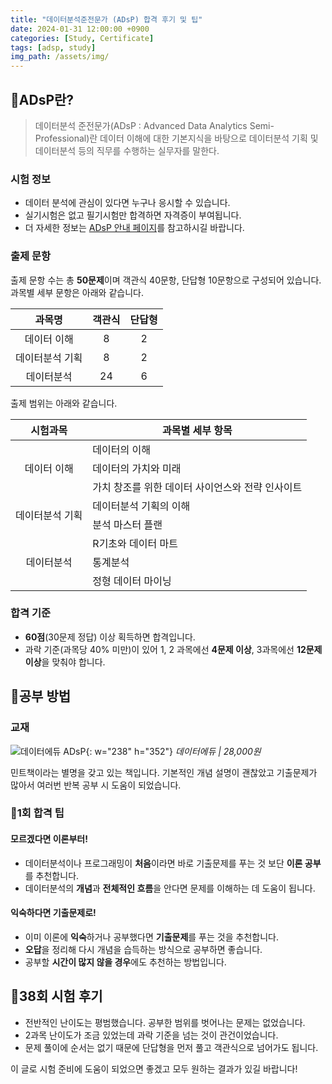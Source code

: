 ```yaml
---
title: "데이터분석준전문가 (ADsP) 합격 후기 및 팁"
date: 2024-01-31 12:00:00 +0900
categories: [Study, Certificate]
tags: [adsp, study] 
img_path: /assets/img/
---
```


## 📄ADsP란?
> 데이터분석 준전문가(ADsP : Advanced Data Analytics Semi-Professional)란 데이터 이해에 대한 기본지식을 바탕으로 데이터분석 기획 및 데이터분석 등의 직무를 수행하는 실무자를 말한다.

### 시험 정보
- 데이터 분석에 관심이 있다면 누구나 응시할 수 있습니다.
- 실기시험은 없고 필기시험만 합격하면 자격증이 부여됩니다.
- 더 자세한 정보는 [ADsP 안내 페이지](https://www.dataq.or.kr/www/sub/a_06.do)를 참고하시길 바랍니다.

### 출제 문항
출제 문항 수는 총 **50문제**이며 객관식 40문항, 단답형 10문항으로 구성되어 있습니다. 과목별 세부 문항은 아래와 같습니다.

| 과목명 | 객관식 | 단답형 |
| :--: | :--: | :--:|
| 데이터 이해| 8 | 2 |
| 데이터분석 기획 | 8 | 2 |
| 데이터분석 | 24 | 6 | 

출제 범위는 아래와 같습니다.

<table>
    <thead>
        <tr>
            <th style="text-align:center">시험과목</th>
            <th style="text-align:center"> 과목별 세부 항목</th>
        </tr>
    </thead>
    <tbody>
        <tr>
            <td rowspan="3" style="text-align:center"> 데이터 이해</td>
            <td> 데이터의 이해</td>
        </tr>
            <td>데이터의 가치와 미래</td>
        <tr>
            <td>가치 창조를 위한 데이터 사이언스와 전략 인사이트</td>
        </tr>
        <tr>
            <td rowspan="2" style="text-align:center">데이터분석 기획</td>
            <td>데이터분석 기획의 이해</td>
        </tr>
        <tr>
            <td>분석 마스터 플랜</td>
        </tr>
        <tr>
            <td rowspan="3" style="text-align:center">데이터분석</td>
            <td>R기초와 데이터 마트</td>
        </tr>
        <tr>
            <td>통계분석</td>
        </tr>
        <tr>
            <td>정형 데이터 마이닝</td>
        </tr>
    </tbody>
</table>

### 합격 기준
- **60점**(30문제 정답) 이상 획득하면 합격입니다.
- 과락 기준(과목당 40% 미만)이 있어 1, 2 과목에선 **4문제 이상**, 3과목에선 **12문제 이상**을 맞춰야 합니다.

## 📖공부 방법

### 교재

![데이터에듀 ADsP](adsp_book.jpg){: w="238" h="352"}
_데이터에듀 | 28,000원_

민트책이라는 별명을 갖고 있는 책입니다. 기본적인 개념 설명이 괜찮았고 기출문제가 많아서 여러번 반복 공부 시 도움이 되었습니다.

### 🍯1회 합격 팁

#### 모르겠다면 이론부터!
- 데이터분석이나 프로그래밍이 **처음**이라면 바로 기출문제를 푸는 것 보단 **이론 공부**를 추천합니다.
- 데이터분석의 **개념**과 **전체적인 흐름**을 안다면 문제를 이해하는 데 도움이 됩니다.

#### 익숙하다면 기출문제로!
- 이미 이론에 **익숙**하거나 공부했다면 **기출문제**를 푸는 것을 추천합니다.
- **오답**을 정리해 다시 개념을 습득하는 방식으로 공부하면 좋습니다.
- 공부할 **시간이 많지 않을 경우**에도 추천하는 방법입니다.

## 📅38회 시험 후기
- 전반적인 난이도는 평범했습니다. 공부한 범위를 벗어나는 문제는 없었습니다.
- 2과목 난이도가 조금 있었는데 과락 기준을 넘는 것이 관건이었습니다.
- 문제 풀이에 순서는 없기 때문에 단답형을 먼저 풀고 객관식으로 넘어가도 됩니다.

이 글로 시험 준비에 도움이 되었으면 좋겠고 모두 원하는 결과가 있길 바랍니다! 
